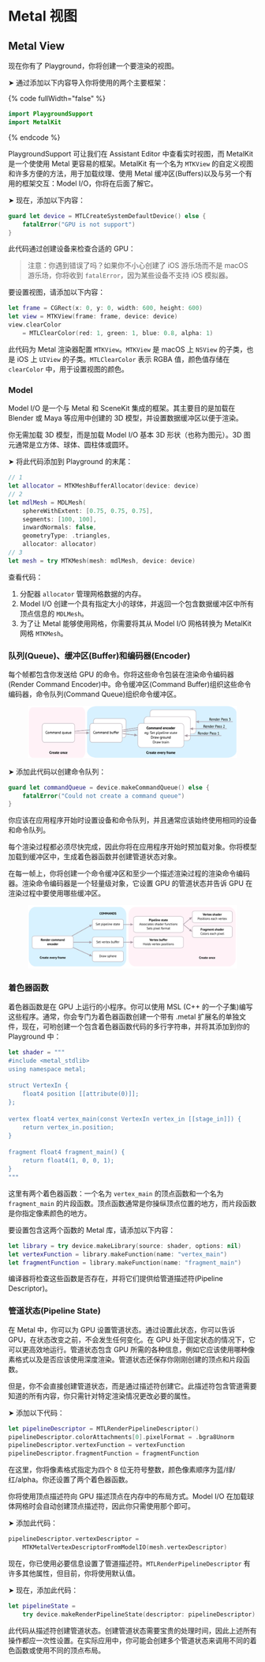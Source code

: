 # Metal 视图

## Metal View

现在你有了 Playground，你将创建一个要渲染的视图。

➤ 通过添加以下内容导入你将使用的两个主要框架：

{% code fullWidth="false" %}
```swift
import PlaygroundSupport
import MetalKit
```
{% endcode %}

PlaygroundSupport 可让我们在 Assistant Editor 中查看实时视图，而 MetalKit 是一个使使用 Metal 更容易的框架。MetalKit 有一个名为 `MTKView` 的自定义视图和许多方便的方法，用于加载纹理、使用 Metal 缓冲区(Buffers)以及与另一个有用的框架交互：Model I/O，你将​​在后面了解它。

➤ 现在，添加以下内容：&#x20;

```swift
guard let device = MTLCreateSystemDefaultDevice() else { 
    fatalError("GPU is not support") 
} 
```

此代码通过创建设备来检查合适的 GPU：

> 注意：你遇到错误了吗？如果你不小心创建了 iOS 游乐场而不是 macOS 游乐场，你将收到 `fatalError`，因为某些设备不支持 iOS 模拟器。

要设置视图，请添加以下内容：&#x20;

```swift
let frame = CGRect(x: 0, y: 0, width: 600, height: 600)
let view = MTKView(frame: frame, device: device)
view.clearColor
    = MTLClearColor(red: 1, green: 1, blue: 0.8, alpha: 1)
```

此代码为 Metal 渲染器配置 `MTKView`。`MTKView` 是 macOS 上 `NSView` 的子类，也是 iOS 上 `UIView` 的子类。`MTLClearColor` 表示 RGBA 值，颜色值存储在 `clearColor` 中，用于设置视图的颜色。

### Model

Model I/O 是一个与 Metal 和 SceneKit 集成的框架。其主要目的是加载在 Blender 或 Maya 等应用中创建的 3D 模型，并设置数据缓冲区以便于渲染。

你无需加载 3D 模型，而是加载 Model I/O 基本 3D 形状（也称为图元）。3D 图元通常是立方体、球体、圆柱体或圆环。

➤ 将此代码添加到 Playground 的末尾：

```swift
// 1
let allocator = MTKMeshBufferAllocator(device: device)
// 2
let mdlMesh = MDLMesh(
    sphereWithExtent: [0.75, 0.75, 0.75],
    segments: [100, 100],
    inwardNormals: false,
    geometryType: .triangles,
    allocator: allocator)
// 3
let mesh = try MTKMesh(mesh: mdlMesh, device: device)
```

查看代码：

1. 分配器 `allocator` 管理网格数据的内存。
2. Model I/O 创建一个具有指定大小的球体，并返回一个包含数据缓冲区中所有顶点信息的 `MDLMesh`。
3. 为了让 Metal 能够使用网格，你需要将其从 Model I/O 网格转换为 MetalKit 网格 `MTKMesh`。

### 队列(Queue)、缓冲区(Buffer)和编码器(Encoder)

每个帧都包含你发送给 GPU 的命令。你将这些命令包装在渲染命令编码器(Render Command Encoder)中。命令缓冲区(Command Buffer)组织这些命令编码器，命令队列(Command Queue)组织命令缓冲区。

<figure><img src="../../../.gitbook/assets/image (3).png" alt=""><figcaption></figcaption></figure>

➤ 添加此代码以创建命令队列：

```swift
guard let commandQueue = device.makeCommandQueue() else {
    fatalError("Could not create a command queue")
}
```

你应该在应用程序开始时设置设备和命令队列，并且通常应该始终使用相同的设备和命令队列。

每个渲染过程都必须尽快完成，因此你将在应用程序开始时预加载对象。你将模型加载到缓冲区中，生成着色器函数并创建管道状态对象。

在每一帧上，你将创建一个命令缓冲区和至少一个描述渲染过程的渲染命令编码器。渲染命令编码器是一个轻量级对象，它设置 GPU 的管道状态并告诉 GPU 在渲染过程中要使用哪些缓冲区。

<figure><img src="../../../.gitbook/assets/image (1) (1).png" alt=""><figcaption></figcaption></figure>

### 着色器函数

着色器函数是在 GPU 上运行的小程序。你可以使用 MSL (C++ 的一个子集)编写这些程序。通常，你会专门为着色器函数创建一个带有 .metal 扩展名的单独文件，现在，可哟创建一个包含着色器函数代码的多行字符串，并将其添加到你的 Playground 中：

```swift
let shader = """
#include <metal_stdlib>
using namespace metal;

struct VertexIn {
    float4 position [[attribute(0)]];
};

vertex float4 vertex_main(const VertexIn vertex_in [[stage_in]]) {
    return vertex_in.position;
}

fragment float4 fragment_main() {
    return float4(1, 0, 0, 1);
}
"""
```

这里有两个着色器函数：一个名为 `vertex_main` 的顶点函数和一个名为 `fragment_main` 的片段函数。顶点函数通常是你操纵顶点位置的地方，而片段函数是你指定像素颜色的地方。

要设置包含这两个函数的 Metal 库，请添加以下内容：

```swift
let library = try device.makeLibrary(source: shader, options: nil)
let vertexFunction = library.makeFunction(name: "vertex_main")
let fragmentFunction = library.makeFunction(name: "fragment_main")
```

&#x20;编译器将检查这些函数是否存在，并将它们提供给管道描述符(Pipeline Descriptor)。

### 管道状态(Pipeline State)

在 Metal 中，你可以为 GPU 设置管道状态。通过设置此状态，你可以告诉 GPU，在状态改变之前，不会发生任何变化。在 GPU 处于固定状态的情况下，它可以更高效地运行。管道状态包含 GPU 所需的各种信息，例如它应该使用哪种像素格式以及是否应该使用深度渲染。管道状态还保存你刚刚创建的顶点和片段函数。

但是，你不会直接创建管道状态，而是通过描述符创建它。此描述符包含管道需要知道的所有内容，你只需针对特定渲染情况更改必要的属性。

➤ 添加以下代码：

```swift
let pipelineDescriptor = MTLRenderPipelineDescriptor()
pipelineDescriptor.colorAttachments[0].pixelFormat = .bgra8Unorm
pipelineDescriptor.vertexFunction = vertexFunction
pipelineDescriptor.fragmentFunction = fragmentFunction
```

在这里，你将像素格式指定为四个 8 位无符号整数，颜色像素顺序为蓝/绿/红/alpha。你还设置了两个着色器函数。

你将使用顶点描述符向 GPU 描述顶点在内存中的布局方式。Model I/O 在加载球体网格时会自动创建顶点描述符，因此你只需使用那个即可。

➤ 添加此代码：

```swift
pipelineDescriptor.vertexDescriptor =
    MTKMetalVertexDescriptorFromModelIO(mesh.vertexDescriptor)
```

现在，你已使用必要信息设置了管道描述符。`MTLRenderPipelineDescriptor` 有许多其他属性，但目前，你将使用默认值。

➤ 现在，添加此代码：

```swift
let pipelineState =
    try device.makeRenderPipelineState(descriptor: pipelineDescriptor)
```

此代码从描述符创建管道状态。创建管道状态需要宝贵的处理时间，因此上述所有操作都应一次性设置。在实际应用中，你可能会创建多个管道状态来调用不同的着色函数或使用不同的顶点布局。
